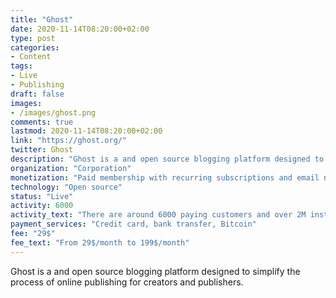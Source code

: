 ```yaml
---
title: "Ghost"
date: 2020-11-14T08:20:00+02:00
type: post
categories:
- Content
tags:
- Live
- Publishing
draft: false
images:
- /images/ghost.png
comments: true
lastmod: 2020-11-14T08:20:00+02:00
link: "https://ghost.org/"
twitter: Ghost
description: "Ghost is a and open source blogging platform designed to simplify the process of online publishing for creators and publishers."
organization: "Corporation"
monetization: "Paid membership with recurring subscriptions and email newsletters"
technology: "Open source"
status: "Live"
activity: 6000
activity_text: "There are around 6000 paying customers and over 2M installs to date"
payment_services: "Credit card, bank transfer, Bitcoin"
fee: "29$"
fee_text: "From 29$/month to 199$/month"
---
```


Ghost is a and open source blogging platform designed to simplify the process of online publishing for creators and publishers.<!--more-->
